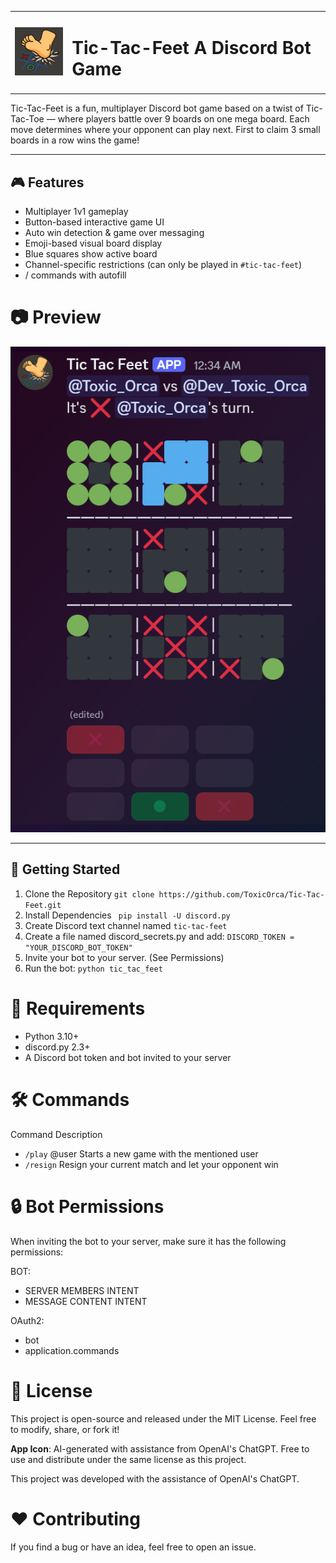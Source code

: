 <table>
  <tr>
    <td><img src="tic_tac_feet_icon.png" width="96" alt="Tic-Tac-Feet Icon"></td>
    <td><h1>Tic-Tac-Feet  A Discord Bot Game</h1></td>
  </tr>
</table>


Tic-Tac-Feet is a fun, multiplayer Discord bot game based on a twist of Tic-Tac-Toe — where players battle over 9 boards on one mega board. Each move determines where your opponent can play next. First to claim 3 small boards in a row wins the game!

---

## 🎮 Features

- Multiplayer 1v1 gameplay
- Button-based interactive game UI
- Auto win detection & game over messaging
- Emoji-based visual board display
- Blue squares show active board
- Channel-specific restrictions (can only be played in `#tic-tac-feet`)
- / commands with autofill

# 📷 Preview
![Banner](game_image.png)

---

## 🚀 Getting Started

1. Clone the Repository `git clone https://github.com/ToxicOrca/Tic-Tac-Feet.git`
2. Install Dependencies ` pip install -U discord.py`
3. Create Discord text channel named `tic-tac-feet`
4. Create a file named discord_secrets.py and add: `DISCORD_TOKEN = "YOUR_DISCORD_BOT_TOKEN"`
5. Invite your bot to your server. (See Permissions)
6. Run the bot: `python tic_tac_feet` 

# 🔧 Requirements
- Python 3.10+
- discord.py 2.3+
- A Discord bot token and bot invited to your server

# 🛠 Commands
Command	Description
- `/play` @user	Starts a new game with the mentioned user
- `/resign`	Resign your current match and let your opponent win

# 🔒 Bot Permissions
When inviting the bot to your server, make sure it has the following permissions:

BOT:
- SERVER MEMBERS INTENT
- MESSAGE CONTENT INTENT

OAuth2:
- bot
- application.commands

# 📜 License
This project is open-source and released under the MIT License.
Feel free to modify, share, or fork it!

**App Icon**: AI-generated with assistance from OpenAI's ChatGPT. Free to use and distribute under the same license as this project.

This project was developed with the assistance of OpenAI's ChatGPT.


# ❤️ Contributing
If you find a bug or have an idea, feel free to open an issue.

